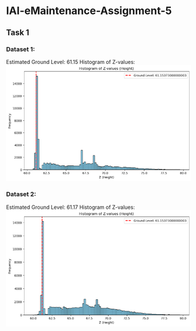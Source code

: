 # IAI-eMaintenance-Assignment-5
 
## Task 1

### Dataset 1:
Estimated Ground Level: 61.15
Histogram of Z-values: ![alt text](image.png)

### Dataset 2:
Estimated Ground Level: 61.17
Histogram of Z-values: ![alt text](image-1.png)